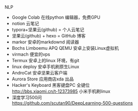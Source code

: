 

NLP
- Google Colab 在线python 编辑器，免费GPU  
- notion 云笔记  
- typora+坚果云(github) = 个人云笔记  
- 坚果云(github) + hexo = GitHub 博客  
- markor 安卓的markdownd 阅读器  
- Bochs Limboemu APQ QEMU 安卓上安装Linux虚拟机
- virmach 便宜的vps  
- Termux 安卓上的linux 环境，有git
- linux deploy 安卓手机刷原生Linux  
- AndroCat 安卓坚果云客户端  
- Aurora Store 应用商店xda 出品  
- Hacker's Keyboard 黑客键盘PC 全键位  
http://bbs.xiaomi.cn/t-12373985 小米手机刷linux  
- 深度学习500问  
https://github.com/scutan90/DeepLearning-500-questions  


